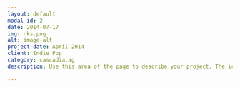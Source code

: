 ```yaml
---
layout: default
modal-id: 2
date: 2014-07-17
img: nks.png
alt: image-alt
project-date: April 2014
client: Indie Pop
category: cascadia.ag
description: Use this area of the page to describe your project. The icon above is part of a free icon set by <a href="https://sellfy.com/p/8Q9P/jV3VZ/">Flat Icons</a>. On their website, you can download their free set with 16 icons, or you can purchase the entire set with 146 icons for only $12!

---
```


